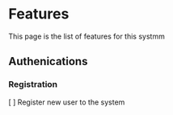 # Features

This page is the list of features for this systmm

## Authenications

### Registration
[ ] Register new user to the system
